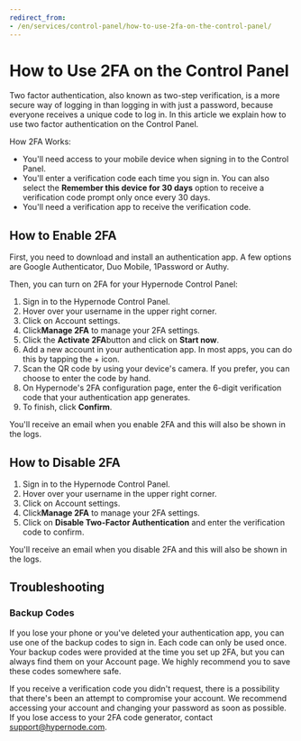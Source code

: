 ```yaml
---
redirect_from:
- /en/services/control-panel/how-to-use-2fa-on-the-control-panel/
---
```


<!-- source: https://support.hypernode.com/en/services/control-panel/how-to-use-2fa-on-the-control-panel/ -->

# How to Use 2FA on the Control Panel

Two factor authentication, also known as two-step verification, is a more secure way of logging in than logging in with just a password, because everyone receives a unique code to log in. In this article we explain how to use two factor authentication on the Control Panel.

How 2FA Works:

- You'll need access to your mobile device when signing in to the Control Panel.
- You'll enter a verification code each time you sign in. You can also select the **Remember this device for 30 days** option to receive a verification code prompt only once every 30 days.
- You'll need a verification app to receive the verification code.

## How to Enable 2FA

First, you need to download and install an authentication app. A few options are Google Authenticator, Duo Mobile, 1Password or Authy.

Then, you can turn on 2FA for your Hypernode Control Panel:

1. Sign in to the Hypernode Control Panel.
1. Hover over your username in the upper right corner.
1. Click on Account settings.
1. Click**Manage 2FA** to manage your 2FA settings.
1. Click the **Activate 2FA**button and click on **Start now**.
1. Add a new account in your authentication app. In most apps, you can do this by tapping the + icon.
1. Scan the QR code by using your device's camera. If you prefer, you can choose to enter the code by hand.
1. On Hypernode's 2FA configuration page, enter the 6-digit verification code that your authentication app generates.
1. To finish, click **Confirm**.

You'll receive an email when you enable 2FA and this will also be shown in the logs.

## How to Disable 2FA

1. Sign in to the Hypernode Control Panel.
1. Hover over your username in the upper right corner.
1. Click on Account settings.
1. Click**Manage 2FA** to manage your 2FA settings.
1. Click on **Disable Two-Factor Authentication** and enter the verification code to confirm.

You'll receive an email when you disable 2FA and this will also be shown in the logs.

## Troubleshooting

### Backup Codes

If you lose your phone or you've deleted your authentication app, you can use one of the backup codes to sign in. Each code can only be used once. Your backup codes were provided at the time you set up 2FA, but you can always find them on your Account page. We highly recommend you to save these codes somewhere safe.

If you receive a verification code you didn't request, there is a possibility that there's been an attempt to compromise your account. We recommend accessing your account and changing your password as soon as possible. If you lose access to your 2FA code generator, contact support@hypernode.com.
